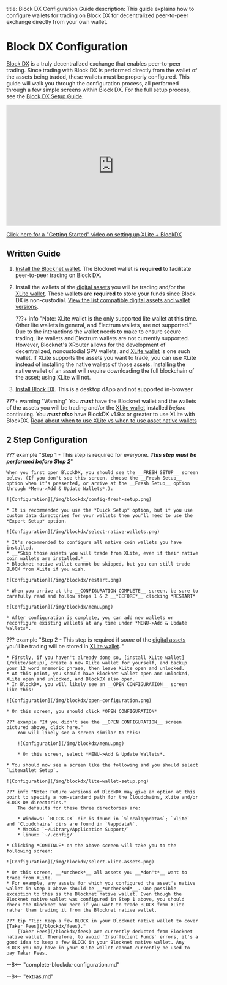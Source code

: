title: Block DX Configuration Guide
description: This guide explains how to configure wallets for trading on Block DX for decentralized peer-to-peer exchange directly from your own wallet.


# Block DX Configuration
[Block DX](/blockdx/introduction) is a truly decentralized exchange that enables peer-to-peer trading. Since trading with Block DX is performed directly from the wallet of the assets being traded, these wallets must be properly configured. This guide will walk you through the configuration process, all performed through a few simple screens within Block DX. For the full setup process, see the [Block DX Setup Guide](/blockdx/setup).

<iframe width="560" height="315" src="https://www.youtube.com/embed/6QcyazmnXws?start=92" frameborder="0" allow="accelerometer; autoplay; encrypted-media; gyroscope; picture-in-picture" allowfullscreen></iframe>

[Click here for a "Getting Started" video on setting up XLite + BlockDX](https://theblocknetchannel.medium.com/introducing-xlite-the-new-lightweight-multi-asset-wallet-powered-by-blocknet-4e3f39bd5a23)
## Written Guide

1. [Install the Blocknet wallet](/wallet/setup). The Blocknet wallet is **required** to facilitate peer-to-peer trading on Block DX.
1. Install the wallets of the [digital assets](/resources/glossary/#digital-asset) you will be trading and/or the [XLite wallet](/xlite/setup). These wallets are **required** to store your funds since Block DX is non-custodial. [View the list compatible digital assets and wallet versions](/blockdx/listings).

	???+ info "Note: XLite wallet is the only supported lite wallet at this time. Other lite wallets in general, and Electrum wallets, are not supported."
		Due to the interactions the wallet needs to make to ensure secure trading, lite wallets and Electrum wallets are not currently supported. However, Blocknet's XRouter allows for the development of decentralized, noncustodial SPV wallets, and  [XLite wallet](/xlite/setup) is one such wallet. If XLite supports the assets you want to trade, you can use XLite instead of installing the native wallets of those assets. Installing the native wallet of an asset will require downloading the full blockchain of the asset; using XLite will not.

1. [Install Block DX](/blockdx/installation). This is a desktop dApp and not supported in-browser.
	
???+ warning "Warning"
    You *__must__* have the Blocknet wallet and the wallets of the assets you will be trading and/or the [XLite wallet](/xlite/setup) installed  *before* continuing. You __*must also*__ have BlockDX v1.9.x or greater to use XLite with BlockDX. [Read about when to use XLite vs when to use asset native wallets](/blockdx/setup#setup)

## 2 Step Configuration

??? example "Step 1 - This step is required for everyone. __*This step must be performed before Step 2*__"

    When you first open BlockDX, you should see the __FRESH SETUP__ screen below. (If you don't see this screen, choose the __Fresh Setup__ option when it's presented, or arrive at the __Fresh Setup__ option through *Menu->Add & Update Wallets*.):

	![Configuration](/img/blockdx/config-fresh-setup.png) 

    * It is recommended you use the *Quick Setup* option, but if you use custom data directories for your wallets then you'll need to use the *Expert Setup* option.

	![Configuration](/img/blockdx/select-native-wallets.png) 

	* It's recommended to configure all native coin wallets you have installed.
	* __*Skip those assets you will trade from XLite, even if their native coin wallets are installed.*__
	* Blocknet native wallet cannot be skipped, but you can still trade BLOCK from XLite if you wish.

	![Configuration](/img/blockdx/restart.png) 

	* When you arrive at the __CONFIGURATION COMPLETE__ screen, be sure to carefully read and follow steps 1 & 2 __*BEFORE*__ clicking *RESTART*

	![Configuration](/img/blockdx/menu.png) 

    * After configuration is complete, you can add new wallets or reconfigure existing wallets at any time under *MENU->Add & Update Wallets*. 

??? example "Step 2 - This step is required if *some* of the [digital assets](/resources/glossary/#digital-asset) you'll be trading will be stored in [XLite wallet](/xlite/setup). "
	
	* Firstly, if you haven't already done so, [install XLite wallet](/xlite/setup), create a new XLite wallet for yourself, and backup your 12 word mnemonic phrase, then leave XLite open and unlocked.
	* At this point, you should have Blocknet wallet open and unlocked, XLite open and unlocked, and BlockDX also open.
	* In BlockDX, you will likely see an __OPEN CONFIGURATION__ screen like this:

	![Configuration](/img/blockdx/open-configuration.png) 

	* On this screen, you should click *OPEN CONFIGURATION*

	??? example "If you didn't see the __OPEN CONFIGURATION__ screen pictured above, click here."
	    You will likely see a screen similar to this:

	    ![Configuration](/img/blockdx/menu.png) 

	    * On this screen, select *MENU->Add & Update Wallets*.

	* You should now see a screen like the following and you should select `Litewallet Setup`.

	![Configuration](/img/blockdx/lite-wallet-setup.png) 

	??? info "Note: Future versions of BlockDX may give an option at this point to specify a non-standard path for the Cloudchains, xlite and/or BLOCK-DX directories."
		The defaults for these three directories are:

		* Windows: `BLOCK-DX` dir is found in `%localappdata%`; `xlite` and `Cloudchains` dirs are found in `%appdata%`.
		* MacOS: `~/Library/Application Support/`
		* linux: `~/.config/`

	* Clicking *CONTINUE* on the above screen will take you to the following screen:

	![Configuration](/img/blockdx/select-xlite-assets.png) 

	* On this screen, __*uncheck*__ all assets you __*don't*__ want to trade from XLite.
	* For example, any assets for which you configured the asset's native wallet in Step 1 above should be __*unchecked*__. One possible exception to this is the Blocknet native wallet. Even though the Blocknet native wallet was configured in Step 1 above, you should check the Blocknet box here if you want to trade BLOCK from XLite rather than trading it from the Blocknet native wallet.

	??? tip "Tip: Keep a few BLOCK in your Blocknet native wallet to cover [Taker Fees](/blockdx/fees)."
        [Taker Fees](/blockdx/fees) are currently deducted from Blocknet native wallet. Therefore, to avoid `Insufficient Funds` errors, it's a good idea to keep a few BLOCK in your Blocknet native wallet. Any BLOCK you may have in your XLite wallet cannot currently be used to pay Taker Fees.

--8<-- "complete-blockdx-configuration.md"















<script type="text/javascript">
// read instructions for related links in ../snippets/extras.md
var relatedLinks = [];
</script>

--8<-- "extras.md"





